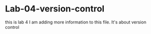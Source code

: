 # Lab-04-version-control
this is lab 4
I am adding more information to this file.
It's about version control